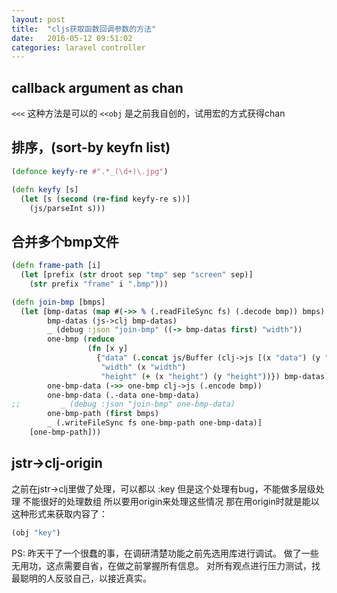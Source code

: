 ```yaml
---
layout: post
title:  "cljs获取函数回调参数的方法"
date:   2016-05-12 09:51:02
categories: laravel controller
---
```


## callback argument as chan
`<<<` 这种方法是可以的
`<<obj` 是之前我自创的，试用宏的方式获得chan


## 排序，(sort-by keyfn list)

```clojure
(defonce keyfy-re #".*_(\d+)\.jpg")

(defn keyfy [s]
  (let [s (second (re-find keyfy-re s))]
    (js/parseInt s)))
```

## 合并多个bmp文件

```clojure
(defn frame-path [i]
  (let [prefix (str droot sep "tmp" sep "screen" sep)]
    (str prefix "frame" i ".bmp")))

(defn join-bmp [bmps]
  (let [bmp-datas (map #(->> % (.readFileSync fs) (.decode bmp)) bmps)
        bmp-datas (js->clj bmp-datas)
        _ (debug :json "join-bmp" ((-> bmp-datas first) "width"))
        one-bmp (reduce
                 (fn [x y]
                   {"data" (.concat js/Buffer (clj->js [(x "data") (y "data")]))
                    "width" (x "width")
                    "height" (+ (x "height") (y "height"))}) bmp-datas)
        one-bmp-data (->> one-bmp clj->js (.encode bmp))
        one-bmp-data (.-data one-bmp-data)
;;         _ (debug :json "join-bmp" one-bmp-data)
        one-bmp-path (first bmps)
        _ (.writeFileSync fs one-bmp-path one-bmp-data)]
    [one-bmp-path]))
```

## jstr->clj-origin
之前在jstr->clj里做了处理，可以都以 :key
但是这个处理有bug，不能做多层级处理
不能很好的处理数组
所以要用origin来处理这些情况
那在用origin时就是能以这种形式来获取内容了：
```clojure
(obj "key")
```

PS: 昨天干了一个很蠢的事，在调研清楚功能之前先选用库进行调试。
做了一些无用功，这点需要自省，在做之前掌握所有信息。
对所有观点进行压力测试，找最聪明的人反驳自己，以接近真实。
